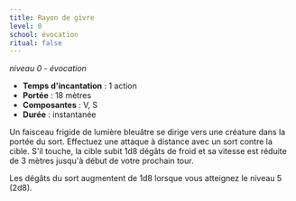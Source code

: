 ```yaml
---
title: Rayon de givre
level: 0
school: évocation
ritual: false
---
```

*niveau 0 - évocation*

- **Temps d'incantation** : 1 action
- **Portée** : 18 mètres
- **Composantes** : V, S
- **Durée** : instantanée

Un faisceau frigide de lumière bleuâtre se dirige vers une créature dans la portée du sort. Effectuez une attaque à distance avec un sort contre la cible. S'il touche, la cible subit 1d8 dégâts de froid et sa vitesse est réduite de 3 mètres jusqu'à début de votre prochain tour.

Les dégâts du sort augmentent de 1d8 lorsque vous atteignez le niveau 5 (2d8).